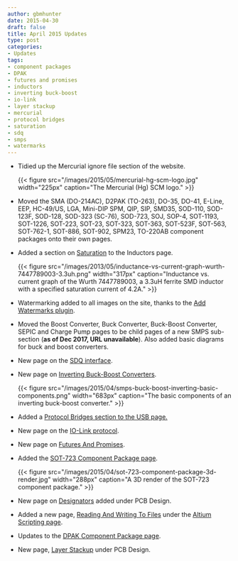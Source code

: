 ```yaml
---
author: gbmhunter
date: 2015-04-30
draft: false
title: April 2015 Updates
type: post
categories:
- Updates
tags:
- component packages
- DPAK
- futures and promises
- inductors
- inverting buck-boost
- io-link
- layer stackup
- mercurial
- protocol bridges
- saturation
- sdq
- smps
- watermarks
---
```


* Tidied up the Mercurial ignore file section of the website.

	{{< figure src="/images/2015/05/mercurial-hg-scm-logo.jpg" width="225px" caption="The Mercurial (Hg) SCM logo."  >}}

* Moved the SMA (DO-214AC), D2PAK (TO-263), DO-35, DO-41, E-Line, EEP, HC-49/US, LGA, Mini-DIP SPM, QIP, SIP, SMD35, SOD-110, SOD-123F, SOD-128, SOD-323 (SC-76), SOD-723, SOJ, SOP-4, SOT-1193, SOT-1226, SOT-223, SOT-23, SOT-323, SOT-363, SOT-523F, SOT-563, SOT-762-1, SOT-886, SOT-902, SPM23, TO-220AB component packages onto their own pages.
* Added a section on [Saturation](/electronics/components/inductors/#saturation-current) to the Inductors page.

	{{< figure src="/images/2013/05/inductance-vs-current-graph-wurth-7447789003-3.3uh.png" width="317px" caption="Inductance vs. current graph of the Wurth 7447789003, a 3.3uH ferrite SMD inductor with a specified saturation current of 4.2A."  >}}

* Watermarking added to all images on the site, thanks to the [Add Watermarks plugin](https://wordpress.org/plugins/add-watermark/).
* Moved the Boost Converter, Buck Converter, Buck-Boost Converter, SEPIC and Charge Pump pages to be child pages of a new SMPS sub-section (**as of Dec 2017, URL unavailable**). Also added basic diagrams for buck and boost converters.
* New page on the [SDQ interface](/electronics/communication-protocols/sdq-protocol).
* New page on [Inverting Buck-Boost Converters](/electronics/components/power-regulators/inverting-buck-boost-converters/).

	{{< figure src="/images/2015/04/smps-buck-boost-inverting-basic-components.png" width="683px" caption="The basic components of an inverting buck-boost converter."  >}}

* Added a [Protocol Bridges section to the USB page.](/electronics/communication-protocols/usb-protocol#protocol-bridges)
* New page on the [IO-Link protocol](/electronics/communication-protocols/io-link-protocol).
* New page on [Futures And Promises](/programming/design-patterns/futures-and-promsises/).
* Added the [SOT-723 Component Package page](/pcb-design/component-packages/sot-723-component-package).

	{{< figure src="/images/2015/04/sot-723-component-package-3d-render.jpg" width="288px" caption="A 3D render of the SOT-723 component package."  >}}

* New page on [Designators](/pcb-design/designators) added under PCB Design.
* Added a new page, [Reading And Writing To Files](/electronics/general/altium/altium-scripting-and-using-the-api/reading-and-writing-to-files) under the [Altium Scripting page](/electronics/general/altium/altium-scripting-and-using-the-api).
* Updates to the [DPAK Component Package page](/pcb-design/component-packages/dpack-component-package).
* New page, [Layer Stackup](/pcb-design/layer-stackup/) under PCB Design.

